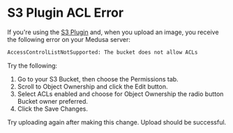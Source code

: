 # S3 Plugin ACL Error

If you're using the [S3 Plugin](../add-plugins/s3.md) and, when you upload an image, you receive the following error on your Medusa server:

```bash noReport
AccessControlListNotSupported: The bucket does not allow ACLs
```

Try the following:

1. Go to your S3 Bucket, then choose the Permissions tab.
2. Scroll to Object Ownership and click the Edit button.
3. Select ACLs enabled and choose for Object Ownership the radio button Bucket owner preferred.
4. Click the Save Changes.

Try uploading again after making this change. Upload should be successful.
